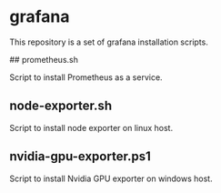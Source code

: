 # grafana
This repository is a set of grafana installation scripts.

## prometheus.sh
	
Script to install Prometheus as a service.


## node-exporter.sh
	
Script to install node exporter on linux host.
	

## nvidia-gpu-exporter.ps1
	
Script to install Nvidia GPU exporter on windows host.
